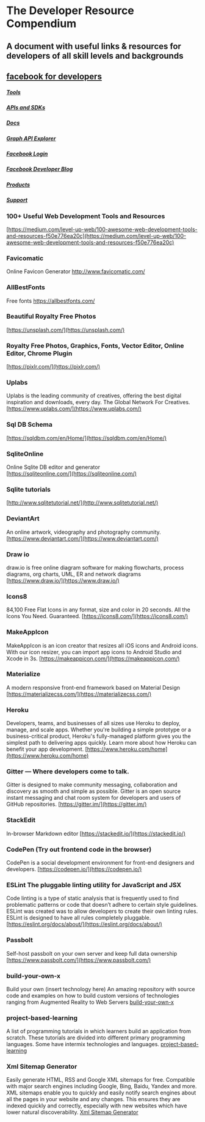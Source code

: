 # The Developer Resource Compendium
## A document with useful links &amp; resources for developers of all skill levels and backgrounds

## [facebook for developers](https://developers.facebook.com/)
##### [Tools](https://developers.facebook.com/tools/)
##### [APIs and SDKs](https://developers.facebook.com/docs/apis-and-sdks/)
##### [Docs](https://developers.facebook.com/docs/)
##### [Graph API Explorer](https://developers.facebook.com/tools/explorer/)
##### [Facebook Login](https://developers.facebook.com/docs/facebook-login/)
##### [Facebook Developer Blog](https://developers.facebook.com/blog/)
##### [Products](https://developers.facebook.com/products/)
##### [Support](https://developers.facebook.com/support/)

### 100+ Useful Web Development Tools and Resources
[https://medium.com/level-up-web/100-awesome-web-development-tools-and-resources-f50e776ea20c](https://medium.com/level-up-web/100-awesome-web-development-tools-and-resources-f50e776ea20c)

### Favicomatic
Online Favicon Generator 
http://www.favicomatic.com/

### AllBestFonts
Free fonts
https://allbestfonts.com/

### Beautiful Royalty Free Photos  
[https://unsplash.com/](https://unsplash.com/)

### Royalty Free Photos, Graphics, Fonts, Vector Editor, Online Editor, Chrome Plugin
[https://pixlr.com/](https://pixlr.com/)

### Uplabs   
Uplabs is the leading community of creatives, offering the best digital inspiration and downloads, every day. The Global Network For Creatives.
[https://www.uplabs.com/](https://www.uplabs.com/)

### Sql DB Schema  
[https://sqldbm.com/en/Home/](https://sqldbm.com/en/Home/)

###  SqliteOnline  
Online Sqlite DB editor and generator   
[https://sqliteonline.com/](https://sqliteonline.com/)

### Sqlite tutorials 
[http://www.sqlitetutorial.net/](http://www.sqlitetutorial.net/)
  
### DeviantArt 
An online artwork, videography and photography community. 
[https://www.deviantart.com/](https://www.deviantart.com/)
  
### Draw io
draw.io is free online diagram software for making flowcharts, process diagrams, org charts, UML, ER and network diagrams  
[https://www.draw.io/](https://www.draw.io/)

### Icons8
84,100 Free Flat Icons in any format, size and color in 20 seconds. All the Icons You Need. Guaranteed.
[https://icons8.com/](https://icons8.com/)

### MakeAppIcon
MakeAppIcon is an icon creator that resizes all iOS icons and Android icons. With our icon resizer, you can import app icons to Android Studio and Xcode in 3s. 
[https://makeappicon.com/](https://makeappicon.com/)

### Materialize
A modern responsive front-end framework based on Material Design 
[https://materializecss.com/](https://materializecss.com/)

### Heroku
Developers, teams, and businesses of all sizes use Heroku to deploy, manage, and scale apps. Whether you're building a simple prototype or a business-critical product, Heroku's fully-managed platform gives you the simplest path to delivering apps quickly. Learn more about how Heroku can benefit your app development. 
[https://www.heroku.com/home](https://www.heroku.com/home)

### Gitter — Where developers come to talk.
Gitter is designed to make community messaging, collaboration and discovery as smooth and simple as possible. Gitter is an open source instant messaging and chat room system for developers and users of GitHub repositories. 
[https://gitter.im/](https://gitter.im/)

### StackEdit  
In-browser Markdown editor 
[https://stackedit.io/](https://stackedit.io/)

### CodePen (Try out frontend code in the browser)
CodePen is a social development environment for front-end designers and developers. 
[https://codepen.io/](https://codepen.io/)

### ESLint The pluggable linting utility for JavaScript and JSX
Code linting is a type of static analysis that is frequently used to find problematic patterns or code that doesn’t adhere to certain style guidelines.
ESLint was created was to allow developers to create their own linting rules. ESLint is designed to have all rules completely pluggable. 
[https://eslint.org/docs/about/](https://eslint.org/docs/about/)

### Passbolt  
Self-host passbolt on your own server and keep full data ownership 
[https://www.passbolt.com/](https://www.passbolt.com/)

### build-your-own-x
Build your own (insert technology here) 
An amazing repository with source code and examples on how to build custom versions of technologies ranging from Augmented Reality
to Web Servers 
[build-your-own-x](https://github.com/danistefanovic/build-your-own-x)

### project-based-learning
A list of programming tutorials in which learners build an application from scratch. These tutorials are divided into different primary programming languages. Some have intermix technologies and languages. 
[project-based-learning](https://github.com/tuvtran/project-based-learning)

### Xml Sitemap Generator
Easily generate HTML, RSS and Google XML sitemaps for free. Compatible with major search engines including Google, Bing, Baidu, Yandex and more.
XML sitemaps enable you to quickly and easily notify search engines about all the pages in your website and any changes. This ensures they are indexed quickly and correctly, especially with new websites which have lower natural discoverability. 
[Xml Sitemap Generator](https://xmlsitemapgenerator.org/)
